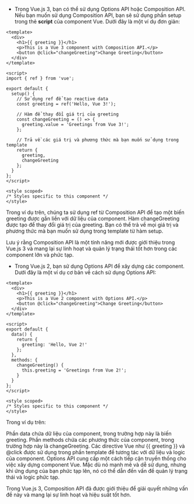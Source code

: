 - Trong Vue.js 3, bạn có thể sử dụng Options API hoặc Composition API. Nếu bạn muốn sử dụng Composition API, bạn sẽ sử dụng phần setup trong thẻ **script** của component Vue. Dưới đây là một ví dụ đơn giản:

```
<template>
  <div>
    <h1>{{ greeting }}</h1>
    <p>This is a Vue 3 component with Composition API.</p>
    <button @click="changeGreeting">Change Greeting</button>
  </div>
</template>

<script>
import { ref } from 'vue';

export default {
  setup() {
    // Sử dụng ref để tạo reactive data
    const greeting = ref('Hello, Vue 3!');

    // Hàm để thay đổi giá trị của greeting
    const changeGreeting = () => {
      greeting.value = 'Greetings from Vue 3!';
    };

    // Trả về các giá trị và phương thức mà bạn muốn sử dụng trong template
    return {
      greeting,
      changeGreeting
    };
  }
};
</script>

<style scoped>
/* Styles specific to this component */
</style>
```

Trong ví dụ trên, chúng ta sử dụng ref từ Composition API để tạo một biến greeting được gắn liền với dữ liệu của component. Hàm changeGreeting được tạo để thay đổi giá trị của greeting. Bạn có thể trả về mọi giá trị và phương thức mà bạn muốn sử dụng trong template từ hàm setup.

Lưu ý rằng Composition API là một tính năng mới được giới thiệu trong Vue.js 3 và mang lại sự linh hoạt và quản lý trạng thái tốt hơn trong các component lớn và phức tạp.

- Trong Vue.js 2, bạn sử dụng Options API để xây dựng các component. Dưới đây là một ví dụ cơ bản về cách sử dụng Options API:

```
<template>
  <div>
    <h1>{{ greeting }}</h1>
    <p>This is a Vue 2 component with Options API.</p>
    <button @click="changeGreeting">Change Greeting</button>
  </div>
</template>

<script>
export default {
  data() {
    return {
      greeting: 'Hello, Vue 2!'
    };
  },
  methods: {
    changeGreeting() {
      this.greeting = 'Greetings from Vue 2!';
    }
  }
};
</script>

<style scoped>
/* Styles specific to this component */
</style>
```

Trong ví dụ trên:

Phần data chứa dữ liệu của component, trong trường hợp này là biến greeting.
Phần methods chứa các phương thức của component, trong trường hợp này là changeGreeting.
Các directive Vue như {{ greeting }} và @click được sử dụng trong phần template để tương tác với dữ liệu và logic của component.
Options API cung cấp một cách tiếp cận truyền thống cho việc xây dựng component Vue. Mặc dù nó mạnh mẽ và dễ sử dụng, nhưng khi ứng dụng của bạn phức tạp lên, nó có thể dẫn đến vấn đề quản lý trạng thái và logic phức tạp.

Trong Vue.js 3, Composition API đã được giới thiệu để giải quyết những vấn đề này và mang lại sự linh hoạt và hiệu suất tốt hơn.
